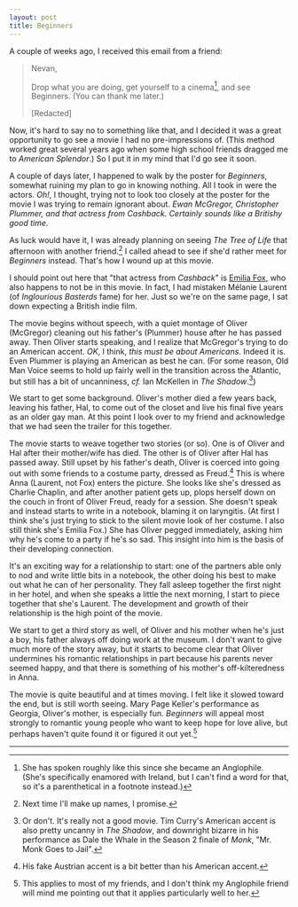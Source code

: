 ```yaml
---
layout: post
title: Beginners
---
```


A couple of weeks ago, I received this email from a friend:

> Nevan,
> 
> Drop what you are doing, get yourself to a cinema[^beginners1], and see Beginners. (You can thank me later.)
> 
> [Redacted]

Now, it's hard to say no to something like that, and I decided it was a great opportunity to go see a movie I had no pre-impressions of. (This method worked great several years ago when some high school friends dragged me to <cite>American Splendor</cite>.) So I put it in my mind that I'd go see it soon.

A couple of days later, I happened to walk by the poster for <cite>Beginners</cite>, somewhat ruining my plan to go in knowing nothing. All I took in were the actors. *Oh!*, I thought, trying not to look too closely at the poster for the movie I was trying to remain ignorant about. *Ewan McGregor, Christopher Plummer, and that actress from <cite>Cashback</cite>. Certainly sounds like a Britishy good time.*

As luck would have it, I was already planning on seeing <cite>The Tree of Life</cite> that afternoon with another friend.[^beginners2] I called ahead to see if she'd rather meet for <cite>Beginners</cite> instead. That's how I wound up at this movie.

I should point out here that "that actress from <cite>Cashback</cite>" is [Emilia Fox](http://www.imdb.com/name/nm0288976/), who also happens to not be in this movie. In fact, I had mistaken Mélanie Laurent (of <cite>Inglourious Basterds</cite> fame) for her. Just so we're on the same page, I sat down expecting a British indie film.

The movie begins without speech, with a quiet montage of Oliver (McGregor) cleaning out his father's (Plummer) house after he has passed away. Then Oliver starts speaking, and I realize that McGregor's trying to do an American accent. *OK*, I think, *this must be about Americans*. Indeed it is. Even Plummer is playing an American as best he can. (For some reason, Old Man Voice seems to hold up fairly well in the transition across the Atlantic, but still has a bit of uncanniness, *cf.* Ian McKellen in <cite>The Shadow</cite>.[^beginners3])

We start to get some background. Oliver's mother died a few years back, leaving his father, Hal, to come out of the closet and live his final five years as an older gay man. At this point I look over to my friend and acknowledge that we had seen the trailer for this together.

The movie starts to weave together two stories (or so). One is of Oliver and Hal after their mother/wife has died. The other is of Oliver after Hal has passed away. Still upset by his father's death, Oliver is coerced into going out with some friends to a costume party, dressed as Freud.[^beginners4] This is where Anna (Laurent, not Fox) enters the picture. She looks like she's dressed as Charlie Chaplin, and after another patient gets up, plops herself down on the couch in front of Oliver Freud, ready for a session. She doesn't speak and instead starts to write in a notebook, blaming it on laryngitis. (At first I think she's just trying to stick to the silent movie look of her costume. I also still think she's Emilia Fox.) She has Oliver pegged immediately, asking him why he's come to a party if he's so sad. This insight into him is the basis of their developing connection.

It's an exciting way for a relationship to start: one of the partners able only to nod and write little bits in a notebook, the other doing his best to make out what he can of her personality. They fall asleep together the first night in her hotel, and when she speaks a little the next morning, I start to piece together that she's Laurent. The development and growth of their relationship is the high point of the movie.

We start to get a third story as well, of Oliver and his mother when he's just a boy, his father always off doing work at the museum. I don't want to give much more of the story away, but it starts to become clear that Oliver undermines his romantic relationships in part because his parents never seemed happy, and that there is something of his mother's off-kilteredness in Anna.

The movie is quite beautiful and at times moving. I felt like it slowed toward the end, but is still worth seeing. Mary Page Keller's performance as Georgia, Oliver's mother, is especially fun. <cite>Beginners</cite> will appeal most strongly to romantic young people who want to keep hope for love alive, but perhaps haven't quite found it or figured it out yet.[^beginners5]

<hr class="footnote" />

[^beginners1]: She has spoken roughly like this since she became an Anglophile. (She's specifically enamored with Ireland, but I can't find a word for that, so it's a parenthetical in a footnote instead.)

[^beginners2]: Next time I'll make up names, I promise.

[^beginners3]: Or don't. It's really not a good movie. Tim Curry's American accent is also pretty uncanny in <cite>The Shadow</cite>, and downright bizarre in his performance as Dale the Whale in the Season 2 finale of <cite>Monk</cite>, "Mr. Monk Goes to Jail".

[^beginners4]: His fake Austrian accent is a bit better than his American accent.

[^beginners5]: This applies to most of my friends, and I don't think my Anglophile friend will mind me pointing out that it applies particularly well to her.